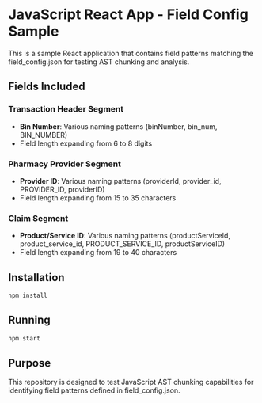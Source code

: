 # JavaScript React App - Field Config Sample

This is a sample React application that contains field patterns matching the field_config.json for testing AST chunking and analysis.

## Fields Included

### Transaction Header Segment
- **Bin Number**: Various naming patterns (binNumber, bin_num, BIN_NUMBER)
- Field length expanding from 6 to 8 digits

### Pharmacy Provider Segment  
- **Provider ID**: Various naming patterns (providerId, provider_id, PROVIDER_ID, providerID)
- Field length expanding from 15 to 35 characters

### Claim Segment
- **Product/Service ID**: Various naming patterns (productServiceId, product_service_id, PRODUCT_SERVICE_ID, productServiceID)
- Field length expanding from 19 to 40 characters

## Installation

```bash
npm install
```

## Running

```bash
npm start
```

## Purpose

This repository is designed to test JavaScript AST chunking capabilities for identifying field patterns defined in field_config.json. 